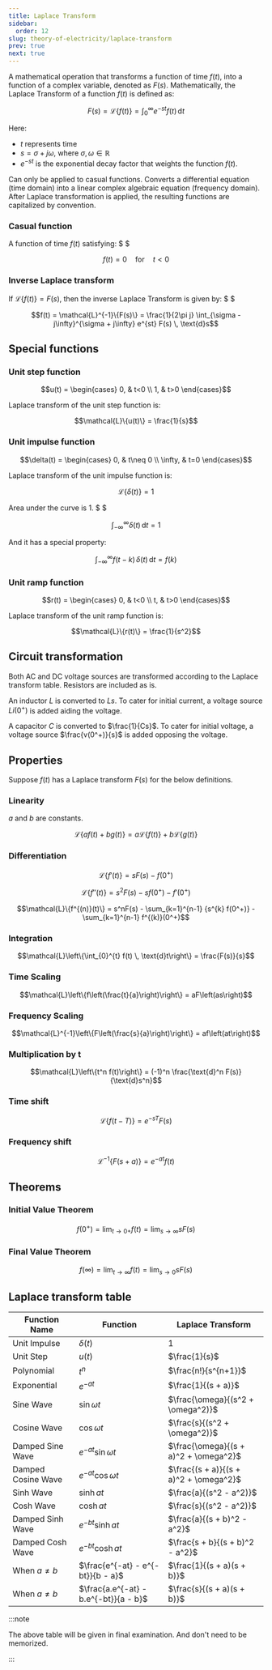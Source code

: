 ```yaml
---
title: Laplace Transform
sidebar:
  order: 12
slug: theory-of-electricity/laplace-transform
prev: true
next: true
---
```


A mathematical operation that transforms a function of time $f(t)$, into a function of a complex variable, denoted as $F(s)$. Mathematically, the Laplace Transform of a function $f(t)$ is defined as:

```math
F(s) = \mathcal{L}\{f(t)\} = \int_{0}^{\infty} e^{-st} f(t) \, \text{d}t
```

Here:

- $t$ represents time
- $s = \sigma + j\omega$, where $\sigma, \omega \in \mathbb{R}$
- $e^{-st}$ is the exponential decay factor that weights the function $f(t)$.

Can only be applied to casual functions. Converts a differential equation (time domain) into a linear complex algebraic equation (frequency domain). After Laplace transformation is applied, the resulting functions are capitalized by convention.

### Casual function

A function of time $f(t)$ satisfying: $ $

```math
f(t) = 0 \quad \text{for} \quad t < 0
```

### Inverse Laplace transform

If $\mathcal{L}\{f(t)\} = F(s)$, then the inverse Laplace Transform is given by: $ $

```math
f(t) = \mathcal{L}^{-1}\{F(s)\} = \frac{1}{2\pi j} \int_{\sigma - j\infty}^{\sigma + j\infty} e^{st} F(s) \, \text{d}s
```

## Special functions

### Unit step function

```math
u(t) =
\begin{cases}
0,  &  t<0 \\
1, & t>0
\end{cases}
```

Laplace transform of the unit step function is:

```math
\mathcal{L}\{u(t)\} = \frac{1}{s}
```

### Unit impulse function

```math
\delta(t) =
\begin{cases}
0,  &  t\neq 0 \\
\infty, & t=0
\end{cases}
```

Laplace transform of the unit impulse function is:

```math
\mathcal{L}\{\delta(t)\} = 1
```

Area under the curve is $1$. $ $

```math
\int_{-\infty}^{\infty} \delta(t)\, \text{d}t = 1
```

And it has a special property:

```math
\int_{-\infty}^{\infty} f(t-k)\,\delta(t)\, \text{d}t = f(k)
```

### Unit ramp function

```math
r(t) =
\begin{cases}
0,  &  t<0 \\
t, & t>0
\end{cases}
```

Laplace transform of the unit ramp function is:

```math
\mathcal{L}\{r(t)\} = \frac{1}{s^2}
```

## Circuit transformation

Both AC and DC voltage sources are transformed according to the Laplace transform table. Resistors are included as is.

An inductor $L$ is converted to $Ls$. To cater for initial current, a voltage source $L i(0^+)$ is added aiding the voltage.

A capacitor $C$ is converted to $\frac{1}{Cs}$. To cater for initial voltage, a voltage source $\frac{v(0^+)}{s}$ is added opposing the voltage.

## Properties

Suppose $f(t)$ has a Laplace transform $F(s)$ for the below definitions.

### Linearity

$a$ and $b$ are constants.

```math
\mathcal{L}\{a f(t) + b g(t)\} = a \mathcal{L}\{f(t)\} + b \mathcal{L}\{g(t)\}
```

### Differentiation

```math
\mathcal{L}\{f'(t)\} = sF(s) - f(0^+)
```

```math
\mathcal{L}\{f''(t)\} = s^2F(s) - sf(0^+) - f'(0^+)
```

```math
\mathcal{L}\{f^{(n)}(t)\} = s^nF(s) - \sum_{k=1}^{n-1} {s^{k} f(0^+)} - \sum_{k=1}^{n-1} f^{(k)}(0^+)
```

### Integration

```math
\mathcal{L}\left\{\int_{0}^{t} f(t) \, \text{d}t\right\} = \frac{F(s)}{s}
```

### Time Scaling

```math
\mathcal{L}\left\{f\left(\frac{t}{a}\right)\right\} = aF\left(as\right)
```

### Frequency Scaling

```math
\mathcal{L}^{-1}\left\{F\left(\frac{s}{a}\right)\right\} = af\left(at\right)
```

### Multiplication by t

```math
\mathcal{L}\left\{t^n f(t)\right\} = (-1)^n \frac{\text{d}^n F(s)}{\text{d}s^n}
```

### Time shift

```math
\mathcal{L}\left\{f(t - T)\right\} = e^{-sT}F(s)
```

### Frequency shift

```math
\mathcal{L}^{-1}\{F(s+a)\} = e^{-at}f(t)
```

## Theorems

### Initial Value Theorem

```math
f(0^+) = 
\lim_{t \to 0+} f(t)
=
\lim_{s \to \infty} sF(s)
```

### Final Value Theorem

```math
f(\infty) =
\lim_{t \to \infty} f(t)=
\lim_{s \to 0} sF(s)
```

## Laplace transform table

<section class="big-equations">

| Function Name      | Function                              | Laplace Transform                      |
| ------------------ | ------------------------------------- | -------------------------------------- |
| Unit Impulse       | $\delta(t)$                           | $1$                                    |
| Unit Step          | $u(t)$                                | $\frac{1}{s}$                          |
| Polynomial         | $t^n$                                 | $\frac{n!}{s^{n+1}}$                   |
| Exponential        | $e^{-at}$                             | $\frac{1}{(s + a)}$                    |
| Sine Wave          | $\sin \omega t$                       | $\frac{\omega}{(s^2 + \omega^2)}$      |
| Cosine Wave        | $\cos \omega t$                       | $\frac{s}{(s^2 + \omega^2)}$           |
| Damped Sine Wave   | $e^{-at} \sin \omega t$               | $\frac{\omega}{(s + a)^2 + \omega^2}$  |
| Damped Cosine Wave | $e^{-at} \cos \omega t$               | $\frac{(s + a)}{(s + a)^2 + \omega^2}$ |
| Sinh Wave          | $\sinh at$                            | $\frac{a}{(s^2 - a^2)}$                |
| Cosh Wave          | $\cosh at$                            | $\frac{s}{(s^2 - a^2)}$                |
| Damped Sinh Wave   | $e^{-bt} \sinh at$                    | $\frac{a}{(s + b)^2 - a^2}$          |
| Damped Cosh Wave   | $e^{-bt} \cosh at$                    | $\frac{s + b}{(s + b)^2 - a^2}$      |
| When $a \neq b$    | $\frac{e^{-at} - e^{-bt}}{b - a}$     | $\frac{1}{(s + a)(s + b)}$             |
| When $a \neq b$    | $\frac{a.e^{-at} - b.e^{-bt}}{a - b}$ | $\frac{s}{(s + a)(s + b)}$             |

</section>

:::note

The above table will be given in final examination. And don't need to be memorized.

:::
